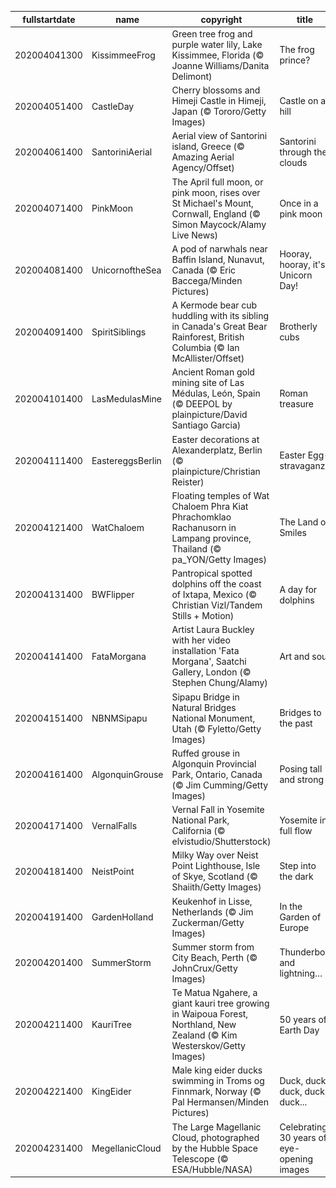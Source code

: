 |fullstartdate|name|copyright|title|image|
|--|--|--|--|--|
202004041300|KissimmeeFrog|Green tree frog and purple water lily, Lake Kissimmee, Florida (© Joanne Williams/Danita Delimont)|The frog prince?|![](/en-AU/2020/04/202004041300KissimmeeFrog.jpg)|
202004051400|CastleDay|Cherry blossoms and Himeji Castle in Himeji, Japan (© Tororo/Getty Images)|Castle on a hill|![](/en-AU/2020/04/202004051400CastleDay.jpg)|
202004061400|SantoriniAerial|Aerial view of Santorini island, Greece (© Amazing Aerial Agency/Offset)|Santorini through the clouds|![](/en-AU/2020/04/202004061400SantoriniAerial.jpg)|
202004071400|PinkMoon|The April full moon, or pink moon, rises over St Michael's Mount, Cornwall, England (© Simon Maycock/Alamy Live News)|Once in a pink moon|![](/en-AU/2020/04/202004071400PinkMoon.jpg)|
202004081400|UnicornoftheSea|A pod of narwhals near Baffin Island, Nunavut, Canada (© Eric Baccega/Minden Pictures)|Hooray, hooray, it's Unicorn Day!|![](/en-AU/2020/04/202004081400UnicornoftheSea.jpg)|
202004091400|SpiritSiblings|A Kermode bear cub huddling with its sibling in Canada's Great Bear Rainforest, British Columbia (© Ian McAllister/Offset)|Brotherly cubs|![](/en-AU/2020/04/202004091400SpiritSiblings.jpg)|
202004101400|LasMedulasMine|Ancient Roman gold mining site of Las Médulas, León, Spain (© DEEPOL by plainpicture/David Santiago Garcia)|Roman treasure|![](/en-AU/2020/04/202004101400LasMedulasMine.jpg)|
202004111400|EastereggsBerlin|Easter decorations at Alexanderplatz, Berlin (© plainpicture/Christian Reister)|Easter Egg-stravaganza|![](/en-AU/2020/04/202004111400EastereggsBerlin.jpg)|
202004121400|WatChaloem|Floating temples of Wat Chaloem Phra Kiat Phrachomklao Rachanusorn in Lampang province, Thailand (© pa_YON/Getty Images)|The Land of Smiles|![](/en-AU/2020/04/202004121400WatChaloem.jpg)|
202004131400|BWFlipper|Pantropical spotted dolphins off the coast of Ixtapa, Mexico (© Christian Vizl/Tandem Stills + Motion)|A day for dolphins|![](/en-AU/2020/04/202004131400BWFlipper.jpg)|
202004141400|FataMorgana|Artist Laura Buckley with her video installation 'Fata Morgana', Saatchi Gallery, London (© Stephen Chung/Alamy)|Art and soul|![](/en-AU/2020/04/202004141400FataMorgana.jpg)|
202004151400|NBNMSipapu|Sipapu Bridge in Natural Bridges National Monument, Utah (© Fyletto/Getty Images)|Bridges to the past|![](/en-AU/2020/04/202004151400NBNMSipapu.jpg)|
202004161400|AlgonquinGrouse|Ruffed grouse in Algonquin Provincial Park, Ontario, Canada (© Jim Cumming/Getty Images)|Posing tall and strong|![](/en-AU/2020/04/202004161400AlgonquinGrouse.jpg)|
202004171400|VernalFalls|Vernal Fall in Yosemite National Park, California (© elvistudio/Shutterstock)|Yosemite in full flow|![](/en-AU/2020/04/202004171400VernalFalls.jpg)|
202004181400|NeistPoint|Milky Way over Neist Point Lighthouse, Isle of Skye, Scotland (© Shaiith/Getty Images)|Step into the dark|![](/en-AU/2020/04/202004181400NeistPoint.jpg)|
202004191400|GardenHolland|Keukenhof in Lisse, Netherlands (© Jim Zuckerman/Getty Images)|In the Garden of Europe|![](/en-AU/2020/04/202004191400GardenHolland.jpg)|
202004201400|SummerStorm|Summer storm from City Beach, Perth (© JohnCrux/Getty Images)|Thunderbolt and lightning…|![](/en-AU/2020/04/202004201400SummerStorm.jpg)|
202004211400|KauriTree|Te Matua Ngahere, a giant kauri tree growing in Waipoua Forest, Northland, New Zealand (© Kim Westerskov/Getty Images)|50 years of Earth Day|![](/en-AU/2020/04/202004211400KauriTree.jpg)|
202004221400|KingEider|Male king eider ducks swimming in Troms og Finnmark, Norway (© Pal Hermansen/Minden Pictures)|Duck, duck. duck, duck, duck...|![](/en-AU/2020/04/202004221400KingEider.jpg)|
202004231400|MegellanicCloud|The Large Magellanic Cloud, photographed by the Hubble Space Telescope (© ESA/Hubble/NASA)|Celebrating 30 years of eye-opening images|![](/en-AU/2020/04/202004231400MegellanicCloud.jpg)|
